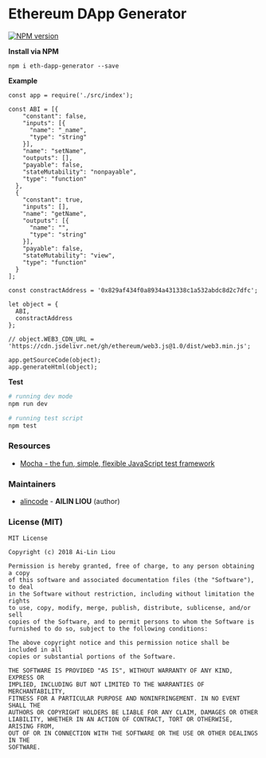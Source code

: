 # Ethereum DApp Generator

[![NPM version][npm-image]][npm-url] 

**Install via NPM**

```
npm i eth-dapp-generator --save
```

**Example**

```
const app = require('./src/index');

const ABI = [{
    "constant": false,
    "inputs": [{
      "name": "_name",
      "type": "string"
    }],
    "name": "setName",
    "outputs": [],
    "payable": false,
    "stateMutability": "nonpayable",
    "type": "function"
  },
  {
    "constant": true,
    "inputs": [],
    "name": "getName",
    "outputs": [{
      "name": "",
      "type": "string"
    }],
    "payable": false,
    "stateMutability": "view",
    "type": "function"
  }
];

const constractAddress = '0x829af434f0a8934a431338c1a532abdc8d2c7dfc';

let object = {
  ABI,
  constractAddress
};

// object.WEB3_CDN_URL = 'https://cdn.jsdelivr.net/gh/ethereum/web3.js@1.0/dist/web3.min.js';

app.getSourceCode(object);
app.generateHtml(object);
```

**Test**

```sh
# running dev mode
npm run dev

# running test script
npm test
```

### Resources

* [Mocha - the fun, simple, flexible JavaScript test framework](https://mochajs.org/)

### Maintainers

- [alincode](https://github.com/alincode) - **AILIN LIOU** (author)

### License (MIT)

```
MIT License

Copyright (c) 2018 Ai-Lin Liou

Permission is hereby granted, free of charge, to any person obtaining a copy
of this software and associated documentation files (the "Software"), to deal
in the Software without restriction, including without limitation the rights
to use, copy, modify, merge, publish, distribute, sublicense, and/or sell
copies of the Software, and to permit persons to whom the Software is
furnished to do so, subject to the following conditions:

The above copyright notice and this permission notice shall be included in all
copies or substantial portions of the Software.

THE SOFTWARE IS PROVIDED "AS IS", WITHOUT WARRANTY OF ANY KIND, EXPRESS OR
IMPLIED, INCLUDING BUT NOT LIMITED TO THE WARRANTIES OF MERCHANTABILITY,
FITNESS FOR A PARTICULAR PURPOSE AND NONINFRINGEMENT. IN NO EVENT SHALL THE
AUTHORS OR COPYRIGHT HOLDERS BE LIABLE FOR ANY CLAIM, DAMAGES OR OTHER
LIABILITY, WHETHER IN AN ACTION OF CONTRACT, TORT OR OTHERWISE, ARISING FROM,
OUT OF OR IN CONNECTION WITH THE SOFTWARE OR THE USE OR OTHER DEALINGS IN THE
SOFTWARE.
```

[npm-url]: https://npmjs.org/package/eth-dapp-generator
[npm-image]: http://img.shields.io/npm/v/eth-dapp-generator.svg